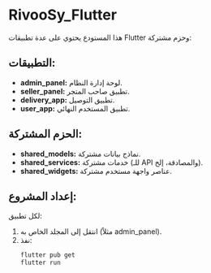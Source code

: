 # RivooSy_Flutter

هذا المستودع يحتوي على عدة تطبيقات Flutter وحزم مشتركة:

## التطبيقات:
- **admin_panel:** لوحة إدارة النظام.
- **seller_panel:** تطبيق صاحب المتجر.
- **delivery_app:** تطبيق التوصيل.
- **user_app:** تطبيق المستخدم النهائي.

## الحزم المشتركة:
- **shared_models:** نماذج بيانات مشتركة.
- **shared_services:** خدمات مشتركة (للـ API والمصادقة، إلخ).
- **shared_widgets:** عناصر واجهة مستخدم مشتركة.

## إعداد المشروع:
لكل تطبيق:
1. انتقل إلى المجلد الخاص به (مثلاً admin_panel).
2. نفذ:
   ```bash
   flutter pub get
   flutter run
